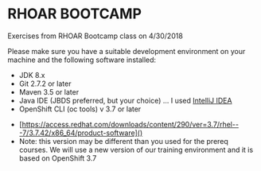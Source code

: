 # RHOAR BOOTCAMP
Exercises from RHOAR Bootcamp class on 4/30/2018

Please make sure you have a suitable development environment on your machine and the following software installed:

* JDK 8.x
* Git 2.7.2 or later
* Maven 3.5 or later
* Java IDE (JBDS preferred, but your choice) ... I used [IntelliJ IDEA](https://www.jetbrains.com/idea/)
* OpenShift CLI (oc tools) v 3.7 or later
 - [https://access.redhat.com/downloads/content/290/ver=3.7/rhel---7/3.7.42/x86_64/product-software]()
 - Note: this version may be different than you used for the prereq courses. We will use a new version of our training environment and it is based on OpenShift 3.7
